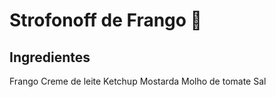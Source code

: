 # **Strofonoff de Frango** :chicken:

## Ingredientes 

Frango
Creme de leite
Ketchup
Mostarda
Molho de tomate
Sal
